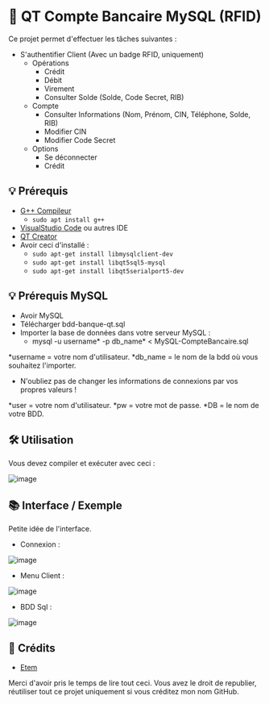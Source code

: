 # 💸 QT Compte Bancaire MySQL (RFID)
Ce projet permet d'effectuer les tâches suivantes : 
* S'authentifier Client (Avec un badge RFID, uniquement)
  * Opérations
    * Crédit
    * Débit
    * Virement
    * Consulter Solde (Solde, Code Secret, RIB)
  * Compte
    * Consulter Informations (Nom, Prénom, CIN, Téléphone, Solde, RIB)
    * Modifier CIN
    * Modifier Code Secret
  * Options
    * Se déconnecter
    * Crédit

## 💡 Prérequis
* [G++ Compileur](https://sourceforge.net/projects/mingw/)
  * `sudo apt install g++`
* [VisualStudio Code](https://code.visualstudio.com/) ou autres IDE
* [QT Creator](https://doc.ubuntu-fr.org/qt-creator)
* Avoir ceci d'installé :
  * `sudo apt-get install libmysqlclient-dev`
  * `sudo apt-get install libqt5sql5-mysql`
  * `sudo apt-get install libqt5serialport5-dev`

## 💡 Prérequis MySQL
* Avoir MySQL
* Télécharger bdd-banque-qt.sql
* Importer la base de données dans votre serveur MySQL :
  * mysql -u username* -p db_name* < MySQL-CompteBancaire.sql
    
*username = votre nom d'utilisateur.
*db_name = le nom de la bdd où vous souhaitez l'importer.

* N'oubliez pas de changer les informations de connexions par vos propres valeurs !
    
*user = votre nom d'utilisateur.
*pw = votre mot de passe.
*DB = le nom de votre BDD.
    
## 🛠️ Utilisation
Vous devez compiler et exécuter avec ceci : 

![image](https://github.com/user-attachments/assets/d2719e62-494d-430c-87ec-111cb52d9595)

## 📚 Interface / Exemple

Petite idée de l'interface.

* Connexion :

![image](https://github.com/user-attachments/assets/a580207f-0f9a-4824-8676-b21d2d20df08)

* Menu Client :
  
![image](https://github.com/user-attachments/assets/b1655ba6-7faa-4a89-9875-20c8de77e70d)

* BDD Sql :

![image](https://github.com/user-attachments/assets/ce547214-64cd-4548-a1d2-350d9f763f45)


## 📧 Crédits
* [Etem](https://github.com/Etem-Source)

Merci d'avoir pris le temps de lire tout ceci.
Vous avez le droit de republier, réutiliser tout ce projet uniquement si vous créditez mon nom GitHub.
